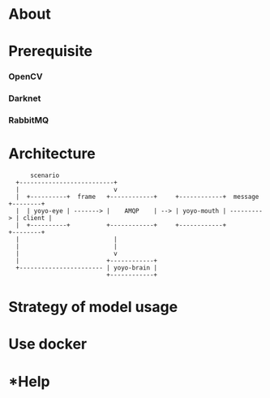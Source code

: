 # About

# Prerequisite

### OpenCV

### Darknet

### RabbitMQ

# Architecture
```
      scenario
  +--------------------------+
  |                          v
  |  +----------+  frame   +------------+     +------------+  message   +--------+
  |  | yoyo-eye | -------> |    AMQP    | --> | yoyo-mouth | ---------> | client |
  |  +----------+          +------------+     +------------+            +--------+
  |                          |
  |                          |
  |                          v
  |                        +------------+
  +----------------------- | yoyo-brain |
                           +------------+

```

# Strategy of model usage

# Use docker

# *Help